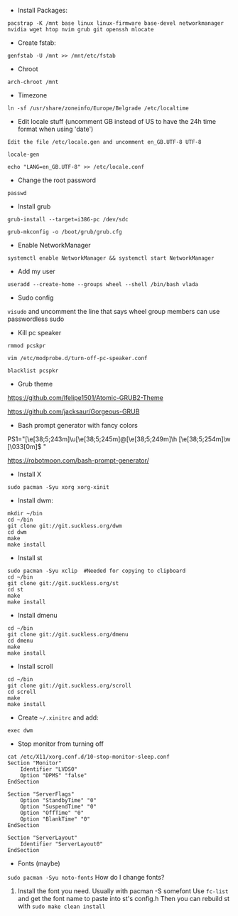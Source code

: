 - Install Packages:

 `pacstrap -K /mnt base linux linux-firmware base-devel networkmanager nvidia wget htop nvim grub git openssh mlocate`

- Create fstab:

`genfstab -U /mnt >> /mnt/etc/fstab`

- Chroot 

`arch-chroot /mnt`

- Timezone

`ln -sf /usr/share/zoneinfo/Europe/Belgrade /etc/localtime`

- Edit locale stuff (uncomment GB instead of US to have the 24h time format when using 'date')

`Edit the file /etc/locale.gen and uncomment en_GB.UTF-8 UTF-8`

`locale-gen`

`echo "LANG=en_GB.UTF-8" >> /etc/locale.conf`

- Change the root password

`passwd`

- Install grub

`grub-install --target=i386-pc /dev/sdc`

`grub-mkconfig -o /boot/grub/grub.cfg`

- Enable NetworkManager

`systemctl enable NetworkManager && systemctl start NetworkManager`

- Add my user

`useradd --create-home --groups wheel --shell /bin/bash vlada`

- Sudo config

`visudo` and uncomment the line that says wheel group members can use passwordless sudo

- Kill pc speaker

`rmmod pcskpr` 

`vim /etc/modprobe.d/turn-off-pc-speaker.conf` 

`blacklist pcspkr`

- Grub theme

https://github.com/lfelipe1501/Atomic-GRUB2-Theme

https://github.com/jacksaur/Gorgeous-GRUB

- Bash prompt generator with fancy colors

PS1="\[\e[38;5;243m\]\u\[\e[38;5;245m\]@\[\e[38;5;249m\]\h \[\e[38;5;254m\]\w \[\033[0m\]$ "

https://robotmoon.com/bash-prompt-generator/


- Install X

`sudo pacman -Syu xorg xorg-xinit`


- Install dwm:

```
mkdir ~/bin
cd ~/bin
git clone git://git.suckless.org/dwm
cd dwm
make
make install
```

* Install st

```
sudo pacman -Syu xclip  #Needed for copying to clipboard
cd ~/bin
git clone git://git.suckless.org/st
cd st
make
make install
```

* Install dmenu

```
cd ~/bin
git clone git://git.suckless.org/dmenu
cd dmenu
make
make install
```

* Install scroll

```
cd ~/bin
git clone git://git.suckless.org/scroll
cd scroll
make
make install
```


* Create `~/.xinitrc` and add:

`exec dwm`


* Stop monitor from turning off

```
cat /etc/X11/xorg.conf.d/10-stop-monitor-sleep.conf
Section "Monitor"
    Identifier "LVDS0"
    Option "DPMS" "false"
EndSection

Section "ServerFlags"
    Option "StandbyTime" "0"
    Option "SuspendTime" "0"
    Option "OffTime" "0"
    Option "BlankTime" "0"
EndSection

Section "ServerLayout"
    Identifier "ServerLayout0"
EndSection
```

* Fonts (maybe)

`sudo pacman -Syu noto-fonts`
 How do I change fonts? 
 1. Install the font you need. Usually with pacman -S somefont
Use `fc-list` and get the font name to paste into st's config.h
 Then you can rebuild st with `sudo make clean install`
 

